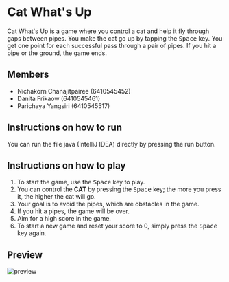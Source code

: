 # Cat What's Up
Cat What's Up is a game where you control a cat and help it fly through gaps between pipes. You make the cat go up by tapping the <kbd>Space</kbd> key. You get one point for each successful pass through a pair of pipes. If you hit a pipe or the ground, the game ends.

## Members
- Nichakorn Chanajitpairee (6410545452)
- Danita Frikaow (6410545461)
- Parichaya Yangsiri (6410545517)

## Instructions on how to run
You can run the file java (IntelliJ IDEA) directly by pressing the run button.

## Instructions on how to play
1. To start the game, use the <kbd>Space</kbd> key to play.
2. You can control the **CAT** by pressing the <kbd>Space</kbd> key; the more you press it, the higher the cat will go.
3. Your goal is to avoid the pipes, which are obstacles in the game.
4. If you hit a pipes, the game will be over.
5. Aim for a high score in the game.
6. To start a new game and reset your score to 0, simply press the <kbd>Space</kbd> key again.

## Preview
![preview](204F9D86-D527-4302-A147-A2E6B2A3A51D.gif)
